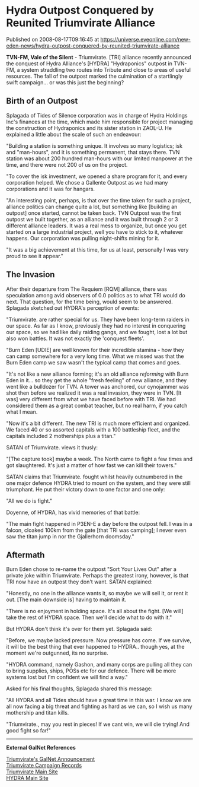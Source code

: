 # Hydra Outpost Conquered by Reunited Triumvirate Alliance
Published on 2008-08-17T09:16:45 at https://universe.eveonline.com/new-eden-news/hydra-outpost-conquered-by-reunited-triumvirate-alliance

**TVN-FM, Vale of the Silent** \- Triumvirate. [TRI] alliance recently announced the conquest of Hydra Alliance's [HYDRA] "Hydraponics" outpost in TVN-FM, a system straddling two routes into Tribute and close to areas of useful resources. The fall of the outpost marked the culmination of a startlingly swift campaign... or was this just the beginning?

##  Birth of an Outpost

Splagada of Tides of Silence corporation was in charge of Hydra Holdings Inc's finances at the time, which made him responsible for project managing the construction of Hydraponics and its sister station in ZAOL-U. He explained a little about the scale of such an endeavour:

"Building a station is something unique. It involves so many logistics; isk and "man-hours", and it is something permanent, that stays there. TVN station was about 200 hundred man-hours with our limited manpower at the time, and there were not 200 of us on the project.

"To cover the isk investment, we opened a share program for it, and every corporation helped. We chose a Gallente Outpost as we had many corporations and it was for hangars.

"An interesting point, perhaps, is that over the time taken for such a project, alliance politics can change quite a lot, but something like [building an outpost] once started, cannot be taken back. TVN Outpost was the first outpost we built together, as an alliance and it was built through 2 or 3 different alliance leaders. It was a real mess to organize, but once you get started on a large industrial project, well you have to stick to it, whatever happens. Our corporation was pulling night-shifts mining for it.

"It was a big achievement at this time, for us at least, personally I was very proud to see it appear."

## The Invasion

After their departure from The Requiem [RQM] alliance, there was speculation among avid observers of 0.0 politics as to what TRI would do next. That question, for the time being, would seem to be answered. Splagada sketched out HYDRA's perception of events:

"Triumvirate. are rather special for us. They have been long-term raiders in our space. As far as I know, previously they had no interest in conquering our space, so we had like daily raiding gangs, and we fought, lost a lot but also won battles. It was not exactly the 'conquest fleets'.

"Burn Eden [UDIE] are well known for their incredible stamina - how they can camp somewhere for a very long time. What we missed was that the Burn Eden camp we saw wasn't the typical camp that comes and goes.

"It's not like a new alliance forming; it's an old alliance _reforming_ with Burn Eden in it... so they get the whole "fresh feeling" of new alliance, and they went like a bulldozer for TVN. A tower was anchored, our cynojammer was shot then before we realized it was a real invasion, they were in TVN. [It was] very different from what we have faced before with TRI. We had considered them as a great combat teacher, but no real harm, if you catch what I mean.

"Now it's a bit different. The new TRI is much more efficient and organized. We faced 40 or so assorted capitals with a 100 battleship fleet, and the capitals included 2 motherships plus a titan."

SATAN of Triumvirate. views it thusly:

"[The capture took] maybe a week. The North came to fight a few times and got slaughtered. It's just a matter of how fast we can kill their towers."

SATAN claims that Triumvirate. fought whilst heavily outnumbered in the one major defence HYDRA tried to mount on the system, and they were still triumphant. He put their victory down to one factor and one only:

"All we do is fight."

Doyenne, of HYDRA, has vivid memories of that battle:

"The main fight happened in P3EN-E a day before the outpost fell. I was in a falcon, cloaked 100km from the gate [that TRI was camping]; I never even saw the titan jump in nor the Gjallerhorn doomsday."

## Aftermath

Burn Eden chose to re-name the outpost "Sort Your Lives Out" after a private joke within Triumvirate. Perhaps the greatest irony, however, is that TRI now have an outpost they don't want. SATAN explained:

"Honestly, no one in the alliance wants it, so maybe we will sell it, or rent it out. [The main downside is] having to maintain it.

"There is no enjoyment in holding space. It's all about the fight. [We will] take the rest of HYDRA space. Then we'll decide what to do with it."

But HYDRA don't think it's over for them yet. Splagada said:

"Before, we maybe lacked pressure. Now pressure has come. If we survive, it will be the best thing that ever happened to HYDRA.. though yes, at the moment we're outgunned, its no surprise.

"HYDRA command, namely Gashon, and many corps are pulling all they can to bring supplies, ships, POSs etc for our defence. There will be more systems lost but I'm confident we will find a way."

Asked for his final thoughts, Splagada shared this message: 

"All HYDRA and all Tides should have a great time in this war. I know we are all now facing a big threat and fighting as hard as we can, so I wish us many mothership and titan kills.

"Triumvirate., may you rest in pieces! If we cant win, we will die trying! And good fight so far!" 

* * *

**External GalNet References**  


[Triumvirate's GalNet Announcement](http://www.eve-ic.net/media/igbd/igbd.php?faction=ic&url=http%3A%2F%2Fmyeve.eve-online.com%2Fingameboard.asp%3Fa%3Dtopic%26threadID%3D844121)   
[Triumvirate Campaign Records](http://www.eve-ic.net/media/igbd/igbd.php?faction=ic&url=http%3A%2F%2Ftriumvirate-alliance.com%2F%3Fa%3Dcc_detail%26ctr_id%3D10)   
[Triumvirate Main Site](http://www.eve-ic.net/media/igbd/igbd.php?faction=ic&url=http%3A%2F%2Fwww.eve-triumvirate.com)   
[HYDRA Main Site](http://www.eve-ic.net/media/igbd/igbd.php?faction=ic&url=http%3A%2F%2Fhydra-alliance.net)
